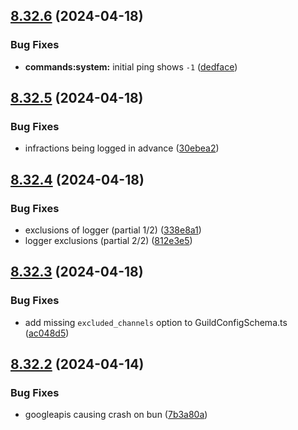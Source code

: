 ## [8.32.6](https://github.com/onesoft-sudo/sudobot/compare/v8.32.5...v8.32.6) (2024-04-18)


### Bug Fixes

* **commands:system:** initial ping shows `-1` ([dedface](https://github.com/onesoft-sudo/sudobot/commit/dedface694d1bc520461bdfe64458b70d1f965e5))



## [8.32.5](https://github.com/onesoft-sudo/sudobot/compare/v8.32.4...v8.32.5) (2024-04-18)


### Bug Fixes

* infractions being logged in advance ([30ebea2](https://github.com/onesoft-sudo/sudobot/commit/30ebea25c49fd400ef9acdc235676858cc63662e))



## [8.32.4](https://github.com/onesoft-sudo/sudobot/compare/v8.32.3...v8.32.4) (2024-04-18)


### Bug Fixes

* exclusions of logger (partial 1/2) ([338e8a1](https://github.com/onesoft-sudo/sudobot/commit/338e8a1f801f2a843c34b7c3f6dcafdb74197d1b))
* logger exclusions (partial 2/2) ([812e3e5](https://github.com/onesoft-sudo/sudobot/commit/812e3e5ccf561a68429a2a099b2af7df332ac2e5))



## [8.32.3](https://github.com/onesoft-sudo/sudobot/compare/v8.32.2...v8.32.3) (2024-04-18)


### Bug Fixes

* add missing `excluded_channels` option to GuildConfigSchema.ts ([ac048d5](https://github.com/onesoft-sudo/sudobot/commit/ac048d50e810bc01464b56d47a795454d2e6a027))



## [8.32.2](https://github.com/onesoft-sudo/sudobot/compare/v8.32.1...v8.32.2) (2024-04-14)


### Bug Fixes

* googleapis causing crash on bun ([7b3a80a](https://github.com/onesoft-sudo/sudobot/commit/7b3a80a21c2f4a47477cd913a1d70eb4c3945b77))



